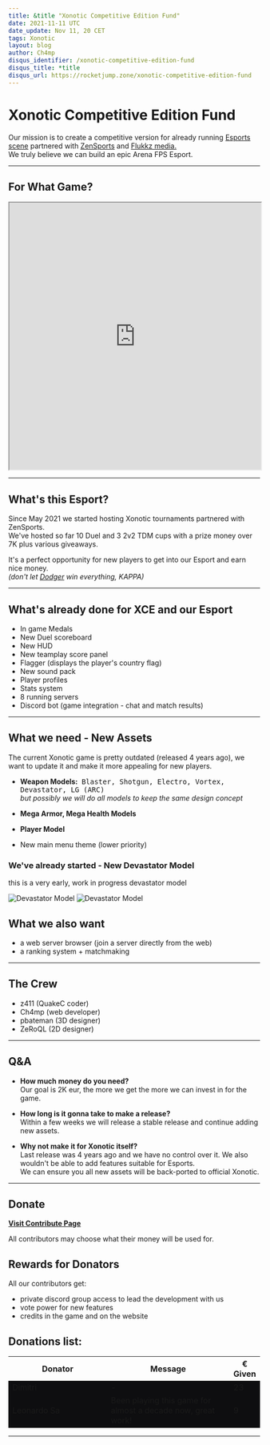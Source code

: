 ```yaml
---
title: &title "Xonotic Competitive Edition Fund"
date: 2021-11-11 UTC
date_update: Nov 11, 20 CET
tags: Xonotic
layout: blog
author: Ch4mp
disqus_identifier: /xonotic-competitive-edition-fund
disqus_title: *title
disqus_url: https://rocketjump.zone/xonotic-competitive-edition-fund
---
```


<h1 class="w3-center">Xonotic Competitive Edition Fund</h1>
<p class="w3-center">
Our mission is to create a competitive version for already running <a href="/hall-of-fame">Esports scene</a> partnered with <a href="https://zensports.com">ZenSports</a> and <a href="https://www.youtube.com/c/flukkzmedia/">Flukkz media.</a><br>
We truly believe we can build an epic Arena FPS Esport.
</p>

<hr>

<h2 class="w3-center">For What Game?</h2>

<iframe class="w3-mobile w3-margin-top w3-animate-opacity" style="height:533px;width:100%" src="https://www.youtube.com/embed/x07zlZ8yVng" allow="accelerometer; autoplay; encrypted-media; gyroscope; picture-in-picture" allowfullscreen></iframe>

<hr>

## What's this Esport?
Since May 2021 we started hosting Xonotic tournaments partnered with ZenSports.  
We've hosted so far 10 Duel and 3 2v2 TDM cups with a prize money over 7K plus various giveaways.  

It's a perfect opportunity for new players to get into our Esport and earn nice money.  
*(don't let <a href="/player/dodger">Dodger</a> win everything, KAPPA)*

<hr>

## What's already done for XCE and our Esport

+ In game Medals
+ New Duel scoreboard
+ New HUD
+ New teamplay score panel
+ Flagger (displays the player's country flag)
+ New sound pack
+ Player profiles
+ Stats system
+ 8 running servers
+ Discord bot (game integration - chat and match results)


<hr>

## What we need - New Assets
The current Xonotic game is pretty outdated (released 4 years ago), we want to update it and make it more appealing for new players.

+ **Weapon Models:**
&nbsp;<kbd>Blaster,  Shotgun, Electro, Vortex, Devastator, LG (ARC)</kbd>  
*but possibly we will do all models to keep the same design concept*

+ **Mega Armor, Mega Health Models**

+ **Player Model**

+ New main menu theme (lower priority)

### We've already started - New Devastator Model
this is a very early, work in progress devastator model

<img src="../../images/rl-1.png" alt="Devastator Model">
<img src="../../images/rl-2.png" alt="Devastator Model">



## What we also want
+ a web server browser (join a server directly from the web)
+ a ranking system + matchmaking

<hr>

## The Crew
+ z411 (QuakeC coder)
+ Ch4mp (web developer)
+ pbateman (3D designer)
+ ZeRoQL (2D designer)

<hr>


## Q&A

+ **How much money do you need?**  
Our goal is 2K eur, the more we get the more we can invest in for the game.

+ **How long is it gonna take to make a release?**  
Within a few weeks we will release a stable release and continue adding new assets.

+ **Why not make it for Xonotic itself?**  
Last release was 4 years ago and we have no control over it. We also wouldn't be able to add features suitable for Esports.  
We can ensure you all new assets will be back-ported to official Xonotic.

<hr>

<div class="w3-center">
<h2 class="w3-center">Donate</h2>

<a href="/contribute" target="_blank" class="w3-btn w3-round w3-center w3-margin-top w3-hover-white w3-large mobile-margin-10 w3-red w3-mobile">
<b>
<i class="fab fa-paypal"></i>
Visit Contribute Page
</b>
</a>
<p class="w3-center">All contributors may choose what their money will be used for.</p>
</div>

## Rewards for Donators
All our contributors get:

+ private discord group access to lead the development with us
+ vote power for new features
+ credits in the game and on the website


## Donations list:


<table class="w3-table w3-bordered tourneys">
  <thead>
    <tr>
      <th>Donator</th>
      <th>Message</th>
      <th>&euro; Given </th>
    </tr>
  </thead>
  <tbody>
    <tr style="background:#0e0e10">
      <td style="width:40%">Dimitri</td>
      <td style="width:50%">-</td>
      <td style="width:10%">23</td>
    </tr>
    <tr style="background:#0e0e10">
      <td style="width:40%">Leonardo Sa</td>
      <td style="width:50%">Been playing this game for almost a decade now, great work!</td>
      <td style="width:10%">9</td>
    </tr>
  </tbody>
</table>

<hr>
